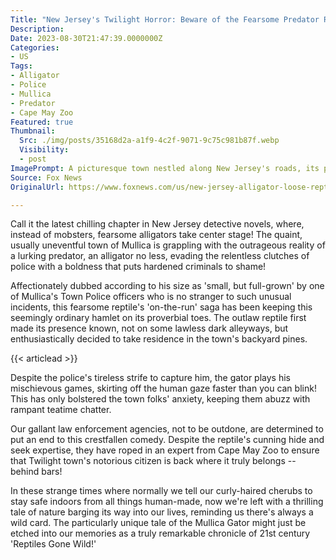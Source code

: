 ```yaml
---
Title: "New Jersey's Twilight Horror: Beware of the Fearsome Predator Roaming Wild!"
Description: 
Date: 2023-08-30T21:47:39.0000000Z
Categories:
- US
Tags:
- Alligator
- Police
- Mullica
- Predator
- Cape May Zoo
Featured: true
Thumbnail:
  Src: ./img/posts/35168d2a-a1f9-4c2f-9071-9c75c981b87f.webp
  Visibility:
  - post
ImagePrompt: A picturesque town nestled along New Jersey's roads, its peaceful streets blanketed with the shroud of a fearful tale where a predatory alligator lurks in the shadows, its beady eyes capturing the town's anxious pulse while the police and zoological experts hold their breath in a nail-biting chase.
Source: Fox News
OriginalUrl: https://www.foxnews.com/us/new-jersey-alligator-loose-reptile-evades-police-capture

---
```

Call it the latest chilling chapter in New Jersey detective novels, where, instead of mobsters, fearsome alligators take center stage! The quaint, usually uneventful town of Mullica is grappling with the outrageous reality of a lurking predator, an alligator no less, evading the relentless clutches of police with a boldness that puts hardened criminals to shame! 

Affectionately dubbed according to his size as 'small, but full-grown' by one of Mullica's Town Police officers who is no stranger to such unusual incidents, this fearsome reptile's 'on-the-run' saga has been keeping this seemingly ordinary hamlet on its proverbial toes. The outlaw reptile first made its presence known, not on some lawless dark alleyways, but enthusiastically decided to take residence in the town's backyard pines. 

{{< articlead >}}

Despite the police's tireless strife to capture him, the gator plays his mischievous games, skirting off the human gaze faster than you can blink! This has only bolstered the town folks' anxiety, keeping them abuzz with rampant teatime chatter. 

Our gallant law enforcement agencies, not to be outdone, are determined to put an end to this crestfallen comedy. Despite the reptile's cunning hide and seek expertise, they have roped in an expert from Cape May Zoo to ensure that Twilight town's notorious citizen is back where it truly belongs -- behind bars! 

In these strange times where normally we tell our curly-haired cherubs to stay safe indoors from all things human-made, now we're left with a thrilling tale of nature barging its way into our lives, reminding us there's always a wild card. 
The particularly unique tale of the Mullica Gator might just be etched into our memories as a truly remarkable chronicle of 21st century 'Reptiles Gone Wild!'
